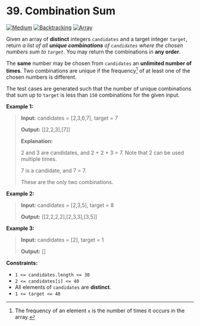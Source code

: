 # 39. Combination Sum

[![Medium](https://img.shields.io/badge/Medium-916f31)](#)
[![Backtracking](https://img.shields.io/badge/Backtracking-302f33)](#)
[![Array](https://img.shields.io/badge/Array-302f33)](#)

Given an array of **distinct** integers `candidates` and a target
integer `target`, return _a list of all **unique combinations** of
`candidates` where the chosen numbers sum to `target`_. You may
return the combinations in **any order**.

The **same** number may be chosen from `candidates` an **unlimited
number of times**. Two combinations are unique if the
frequency[^frequency] of at least one of the chosen numbers is
different.

The test cases are generated such that the number of unique
combinations that sum up to `target` is less than `150` combinations
for the given input.

**Example 1:**

> **Input:** candidates = [2,3,6,7], target = 7
>
> **Output:** [[2,2,3],[7]]
>
> **Explanation:**
>
> 2 and 3 are candidates, and 2 + 2 + 3 = 7. Note that 2 can be used
> multiple times.
>
> 7 is a candidate, and 7 = 7.
>
> These are the only two combinations.

**Example 2:**

> **Input:** candidates = [2,3,5], target = 8
>
> **Output:** [[2,2,2,2],[2,3,3],[3,5]]

**Example 3:**

> **Input:** candidates = [2], target = 1
>
> **Output:** []

**Constraints:**

- `1 <= candidates.length <= 30`
- `2 <= candidates[i] <= 40`
- All elements of `candidates` are **distinct**.
- `1 <= target <= 40`

[^frequency]: The frequency of an element `x` is the number of times
  it occurs in the array.
